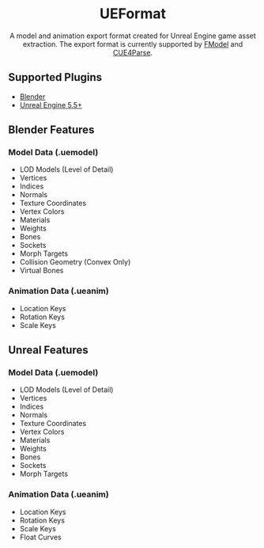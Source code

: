 <div align="center">

# UEFormat

A model and animation export format created for Unreal Engine game asset extraction. The export format is currently supported by [FModel](https://github.com/4sval/FModel) and [CUE4Parse](https://github.com/FabianFG/CUE4Parse).

</div>

## Supported Plugins
- [Blender](https://github.com/halfuwu/UEFormat/tree/master/Blender)
- [Unreal Engine 5.5+](https://github.com/halfuwu/UEFormat/tree/master/Unreal)

## Blender Features
### Model Data (.uemodel)
- LOD Models (Level of Detail)
- Vertices
- Indices
- Normals
- Texture Coordinates
- Vertex Colors
- Materials
- Weights
- Bones
- Sockets
- Morph Targets
- Collision Geometry (Convex Only)
- Virtual Bones

### Animation Data (.ueanim)
- Location Keys
- Rotation Keys
- Scale Keys

## Unreal Features
### Model Data (.uemodel)
- LOD Models (Level of Detail)
- Vertices
- Indices
- Normals
- Texture Coordinates
- Vertex Colors
- Materials
- Weights
- Bones
- Sockets
- Morph Targets

### Animation Data (.ueanim)
- Location Keys
- Rotation Keys
- Scale Keys
- Float Curves
